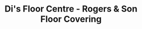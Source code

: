---
title: "Di's Floor Centre - Rogers & Son Floor Covering"
url: /cottage-grove/dis-floor-centre-rogers-and-son-floor-covering/
shop: carpet
---